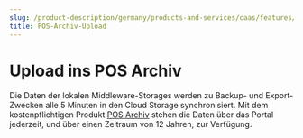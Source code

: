 ```yaml
---
slug: /product-description/germany/products-and-services/caas/features/upload-export/pos-archive
title: POS-Archiv-Upload
---
```


# Upload ins POS Archiv

Die Daten der lokalen Middleware-Storages werden zu Backup- und Export-Zwecken alle 5 Minuten in den Cloud Storage synchronisiert. Mit dem kostenpflichtigen Produkt [POS Archiv](../../revisionssichere-daten-as-a-service/produkte/pos-archiv.md) stehen die Daten über das Portal jederzeit, und über einen Zeitraum von 12 Jahren, zur Verfügung.
